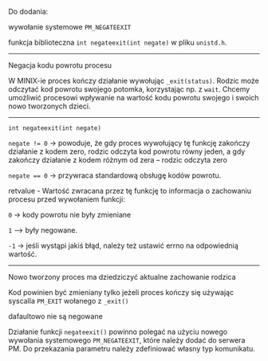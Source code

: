Do dodania:

wywołanie systemowe `PM_NEGATEEXIT` 

funkcja biblioteczna `int negateexit(int negate)` w pliku `unistd.h`.

------------------------------------------------------------------

Negacja kodu powrotu procesu

W MINIX-ie proces kończy działanie wywołując `_exit(status)`. Rodzic może odczytać kod powrotu swojego potomka, korzystając np. z `wait`.
Chcemy umożliwić procesowi wpływanie na wartość kodu powrotu swojego i swoich nowo tworzonych dzieci.

------------------------------------------------------------------

`int negateexit(int negate)`

`negate != 0` -> powoduje, że gdy proces wywołujący tę funkcję zakończy działanie z kodem zero, rodzic odczyta kod powrotu równy jeden, a gdy zakończy działanie z kodem różnym od zera – rodzic odczyta zero

`negate == 0` -> przywraca standardową obsługę kodów powrotu.

retvalue - Wartość zwracana przez tę funkcję to informacja o zachowaniu procesu przed wywołaniem funkcji: 

`0`  -> kody powrotu nie były zmieniane

`1`  –> były negowane. 

`-1` -> jeśli wystąpi jakiś błąd, należy też ustawić errno na odpowiednią wartość.

------------------------------------------------------------------

Nowo tworzony proces ma dziedziczyć aktualne zachowanie rodzica

Kod powinien być zmieniany tylko jeżeli proces kończy się używając syscalla `PM_EXIT` wołanego z `_exit()`

dafaultowo nie są negowane

Działanie funkcji `negateexit()` powinno polegać na użyciu nowego wywołania systemowego `PM_NEGATEEXIT`, które należy dodać do serwera PM. Do przekazania parametru należy zdefiniować własny typ komunikatu.
